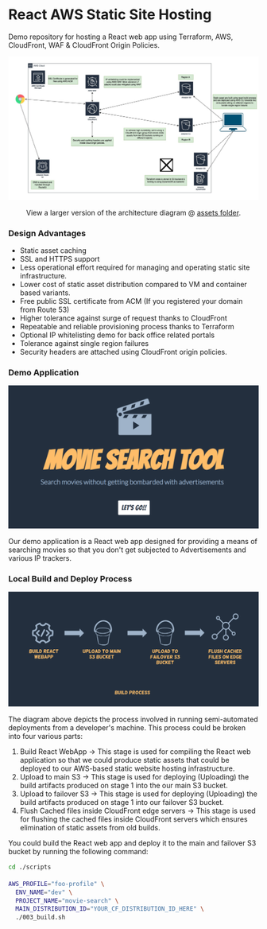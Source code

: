 # React AWS Static Site Hosting

Demo repository for hosting a React web app using Terraform, AWS, CloudFront, WAF &amp; CloudFront Origin Policies.

![Static Site Hosting on AWS](https://github.com/allanchua101/react_aws_static_hosting/blob/main/assets/waf_s3_cf_cf-origins.jpg)

<p align="center">
  View a larger version of the architecture diagram @ <a href="https://github.com/allanchua101/react_aws_static_hosting/blob/main/assets/waf_s3_cf_cf-origins.jpg">assets folder</a>.
</p>

### Design Advantages

- Static asset caching
- SSL and HTTPS support
- Less operational effort required for managing and operating static site infrastructure.
- Lower cost of static asset distribution compared to VM and container based variants.
- Free public SSL certificate from ACM (If you registered your domain from Route 53)
- Higher tolerance against surge of request thanks to CloudFront
- Repeatable and reliable provisioning process thanks to Terraform
- Optional IP whitelisting demo for back office related portals
- Tolerance against single region failures
- Security headers are attached using CloudFront origin policies.

### Demo Application

![Home Page](https://github.com/allanchua101/react_aws_static_hosting/blob/main/assets/website-home.png)

Our demo application is a React web app designed for providing a means of searching movies so that you don't get subjected to Advertisements and various IP trackers.

### Local Build and Deploy Process

![Build Process](https://github.com/allanchua101/react_aws_static_hosting/blob/main/assets/build_process.png)

The diagram above depicts the process involved in running semi-automated deployments from a developer's machine. This process could be broken into four various parts:

1. Build React WebApp -> This stage is used for compiling the React web application so that we could produce static assets that could be deployed to our AWS-based static website hosting infrastructure.
2. Upload to main S3 -> This stage is used for deploying (Uploading) the build artifacts produced on stage 1 into the our main S3 bucket.
3. Upload to failover S3 -> This stage is used for deploying (Uploading) the build artifacts produced on stage 1 into our failover S3 bucket.
4. Flush Cached files inside CloudFront edge servers -> This stage is used for flushing the cached files inside CloudFront servers which ensures elimination of static assets from old builds.

You could build the React web app and deploy it to the main and failover S3 bucket by running the following command:

```sh
cd ./scripts

AWS_PROFILE="foo-profile" \
  ENV_NAME="dev" \
  PROJECT_NAME="movie-search" \
  MAIN_DISTRIBUTION_ID="YOUR_CF_DISTRIBUTION_ID_HERE" \
  ./003_build.sh
```
